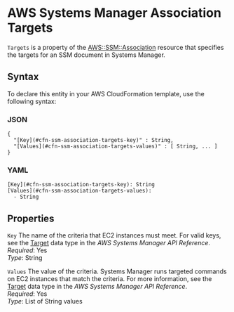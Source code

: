 # AWS Systems Manager Association Targets<a name="aws-properties-ssm-association-targets"></a>

`Targets` is a property of the [AWS::SSM::Association](aws-resource-ssm-association.md) resource that specifies the targets for an SSM document in Systems Manager\.

## Syntax<a name="aws-properties-ssm-association-targets-syntax"></a>

To declare this entity in your AWS CloudFormation template, use the following syntax:

### JSON<a name="aws-properties-ssm-association-targets-syntax.json"></a>

```
{
  "[Key](#cfn-ssm-association-targets-key)" : String,
  "[Values](#cfn-ssm-association-targets-values)" : [ String, ... ]
}
```

### YAML<a name="aws-properties-ssm-association-targets-syntax.yaml"></a>

```
[Key](#cfn-ssm-association-targets-key): String
[Values](#cfn-ssm-association-targets-values):
  - String
```

## Properties<a name="w3ab2c21c14e1938b7"></a>

`Key`  <a name="cfn-ssm-association-targets-key"></a>
The name of the criteria that EC2 instances must meet\. For valid keys, see the [Target](http://docs.aws.amazon.com/systems-manager/latest/APIReference/API_Target.html) data type in the *AWS Systems Manager API Reference*\.  
*Required*: Yes  
*Type*: String

`Values`  <a name="cfn-ssm-association-targets-values"></a>
The value of the criteria\. Systems Manager runs targeted commands on EC2 instances that match the criteria\. For more information, see the [Target](http://docs.aws.amazon.com/systems-manager/latest/APIReference/API_Target.html) data type in the *AWS Systems Manager API Reference*\.  
*Required*: Yes  
*Type*: List of String values